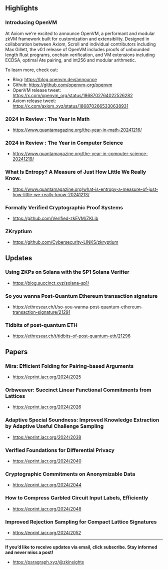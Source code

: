 ## Highlights
### Introducing OpenVM
At Axiom we're excited to announce OpenVM, a performant and modular zkVM framework built for customization and extensibility. Designed in collaboration between Axiom, Scroll and individual contributors including Max Gillett, the v0.1 release of OpenVM includes proofs of unbounded length Rust programs, onchain verification, and VM extensions including ECDSA, optimal Ate pairing, and int256 and modular arithmetic.

To learn more, check out:
* Blog: <https://blog.openvm.dev/announce>
* Github: <https://github.com/openvm-org/openvm>
* OpenVM release tweet: <https://x.com/openvm_org/status/1868702764022526282>
* Axiom release tweet: <https://x.com/axiom_xyz/status/1868702665330638931>
### 2024 in Review : The Year in Math
- <https://www.quantamagazine.org/the-year-in-math-20241216/>
### 2024 in Review : The Year in Computer Science
- <https://www.quantamagazine.org/the-year-in-computer-science-20241219/>
### What Is Entropy? A Measure of Just How Little We Really Know.
- <https://www.quantamagazine.org/what-is-entropy-a-measure-of-just-how-little-we-really-know-20241213/>

### Formally Verified Cryptographic Proof Systems
- <https://github.com/Verified-zkEVM/ZKLib>
### ZKryptium
- <https://github.com/Cybersecurity-LINKS/zkryptium>

## Updates
### Using ZKPs on Solana with the SP1 Solana Verifier
- <https://blog.succinct.xyz/solana-sp1/>
### So you wanna Post-Quantum Ethereum transaction signature
- <https://ethresear.ch/t/so-you-wanna-post-quantum-ethereum-transaction-signature/21291>
### Tidbits of post-quantum ETH
- <https://ethresear.ch/t/tidbits-of-post-quantum-eth/21296>

## Papers
### Mira: Efficient Folding for Pairing-based Arguments
- <https://eprint.iacr.org/2024/2025>
### Orbweaver: Succinct Linear Functional Commitments from Lattices
- <https://eprint.iacr.org/2024/2026>
### Adaptive Special Soundness: Improved Knowledge Extraction by Adaptive Useful Challenge Sampling
- <https://eprint.iacr.org/2024/2038>
### Verified Foundations for Differential Privacy
- <https://eprint.iacr.org/2024/2040>
### Cryptographic Commitments on Anonymizable Data
- <https://eprint.iacr.org/2024/2044>
### How to Compress Garbled Circuit Input Labels, Efficiently
- <https://eprint.iacr.org/2024/2048>
### Improved Rejection Sampling for Compact Lattice Signatures
- <https://eprint.iacr.org/2024/2052>


---
**If you’d like to receive updates via email, click subscribe. Stay informed and never miss a post!**

- <https://paragraph.xyz/@zkinsights>
